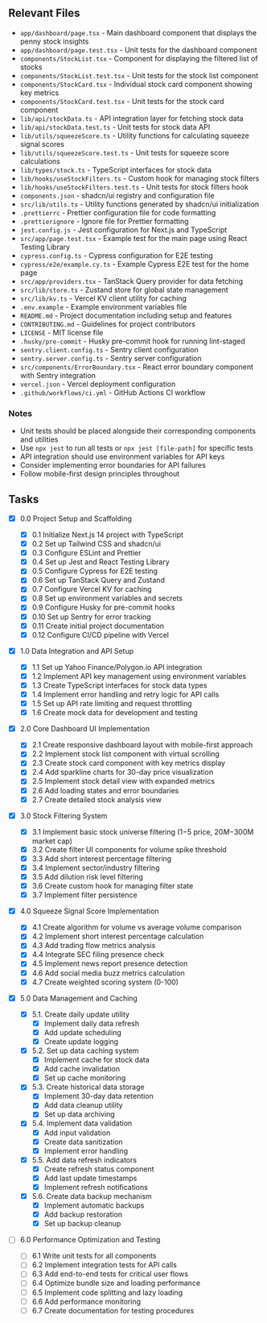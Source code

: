 ## Relevant Files

- `app/dashboard/page.tsx` - Main dashboard component that displays the penny stock insights
- `app/dashboard/page.test.tsx` - Unit tests for the dashboard component
- `components/StockList.tsx` - Component for displaying the filtered list of stocks
- `components/StockList.test.tsx` - Unit tests for the stock list component
- `components/StockCard.tsx` - Individual stock card component showing key metrics
- `components/StockCard.test.tsx` - Unit tests for the stock card component
- `lib/api/stockData.ts` - API integration layer for fetching stock data
- `lib/api/stockData.test.ts` - Unit tests for stock data API
- `lib/utils/squeezeScore.ts` - Utility functions for calculating squeeze signal scores
- `lib/utils/squeezeScore.test.ts` - Unit tests for squeeze score calculations
- `lib/types/stock.ts` - TypeScript interfaces for stock data
- `lib/hooks/useStockFilters.ts` - Custom hook for managing stock filters
- `lib/hooks/useStockFilters.test.ts` - Unit tests for stock filters hook
- `components.json` - shadcn/ui registry and configuration file
- `src/lib/utils.ts` - Utility functions generated by shadcn/ui initialization
- `.prettierrc` - Prettier configuration file for code formatting
- `.prettierignore` - Ignore file for Prettier formatting
- `jest.config.js` - Jest configuration for Next.js and TypeScript
- `src/app/page.test.tsx` - Example test for the main page using React Testing Library
- `cypress.config.ts` - Cypress configuration for E2E testing
- `cypress/e2e/example.cy.ts` - Example Cypress E2E test for the home page
- `src/app/providers.tsx` - TanStack Query provider for data fetching
- `src/lib/store.ts` - Zustand store for global state management
- `src/lib/kv.ts` - Vercel KV client utility for caching
- `.env.example` - Example environment variables file
- `README.md` - Project documentation including setup and features
- `CONTRIBUTING.md` - Guidelines for project contributors
- `LICENSE` - MIT license file
- `.husky/pre-commit` - Husky pre-commit hook for running lint-staged
- `sentry.client.config.ts` - Sentry client configuration
- `sentry.server.config.ts` - Sentry server configuration
- `src/components/ErrorBoundary.tsx` - React error boundary component with Sentry integration
- `vercel.json` - Vercel deployment configuration
- `.github/workflows/ci.yml` - GitHub Actions CI workflow

### Notes

- Unit tests should be placed alongside their corresponding components and utilities
- Use `npx jest` to run all tests or `npx jest [file-path]` for specific tests
- API integration should use environment variables for API keys
- Consider implementing error boundaries for API failures
- Follow mobile-first design principles throughout

## Tasks

- [x] 0.0 Project Setup and Scaffolding

  - [x] 0.1 Initialize Next.js 14 project with TypeScript
  - [x] 0.2 Set up Tailwind CSS and shadcn/ui
  - [x] 0.3 Configure ESLint and Prettier
  - [x] 0.4 Set up Jest and React Testing Library
  - [x] 0.5 Configure Cypress for E2E testing
  - [x] 0.6 Set up TanStack Query and Zustand
  - [x] 0.7 Configure Vercel KV for caching
  - [x] 0.8 Set up environment variables and secrets
  - [x] 0.9 Configure Husky for pre-commit hooks
  - [x] 0.10 Set up Sentry for error tracking
  - [x] 0.11 Create initial project documentation
  - [x] 0.12 Configure CI/CD pipeline with Vercel

- [x] 1.0 Data Integration and API Setup

  - [x] 1.1 Set up Yahoo Finance/Polygon.io API integration
  - [x] 1.2 Implement API key management using environment variables
  - [x] 1.3 Create TypeScript interfaces for stock data types
  - [x] 1.4 Implement error handling and retry logic for API calls
  - [x] 1.5 Set up API rate limiting and request throttling
  - [x] 1.6 Create mock data for development and testing

- [x] 2.0 Core Dashboard UI Implementation

  - [x] 2.1 Create responsive dashboard layout with mobile-first approach
  - [x] 2.2 Implement stock list component with virtual scrolling
  - [x] 2.3 Create stock card component with key metrics display
  - [x] 2.4 Add sparkline charts for 30-day price visualization
  - [x] 2.5 Implement stock detail view with expanded metrics
  - [x] 2.6 Add loading states and error boundaries
  - [x] 2.7 Create detailed stock analysis view

- [x] 3.0 Stock Filtering System

  - [x] 3.1 Implement basic stock universe filtering ($1-$5 price, $20M-$300M market cap)
  - [x] 3.2 Create filter UI components for volume spike threshold
  - [x] 3.3 Add short interest percentage filtering
  - [x] 3.4 Implement sector/industry filtering
  - [x] 3.5 Add dilution risk level filtering
  - [x] 3.6 Create custom hook for managing filter state
  - [x] 3.7 Implement filter persistence

- [x] 4.0 Squeeze Signal Score Implementation

  - [x] 4.1 Create algorithm for volume vs average volume comparison
  - [x] 4.2 Implement short interest percentage calculation
  - [x] 4.3 Add trading flow metrics analysis
  - [x] 4.4 Integrate SEC filing presence check
  - [x] 4.5 Implement news report presence detection
  - [x] 4.6 Add social media buzz metrics calculation
  - [x] 4.7 Create weighted scoring system (0-100)

- [x] 5.0 Data Management and Caching

  - [x] 5.1. Create daily update utility
    - [x] Implement daily data refresh
    - [x] Add update scheduling
    - [x] Create update logging
  - [x] 5.2. Set up data caching system
    - [x] Implement cache for stock data
    - [x] Add cache invalidation
    - [x] Set up cache monitoring
  - [x] 5.3. Create historical data storage
    - [x] Implement 30-day data retention
    - [x] Add data cleanup utility
    - [x] Set up data archiving
  - [x] 5.4. Implement data validation
    - [x] Add input validation
    - [x] Create data sanitization
    - [x] Implement error handling
  - [x] 5.5. Add data refresh indicators
    - [x] Create refresh status component
    - [x] Add last update timestamps
    - [x] Implement refresh notifications
  - [x] 5.6. Create data backup mechanism
    - [x] Implement automatic backups
    - [x] Add backup restoration
    - [x] Set up backup cleanup

- [ ] 6.0 Performance Optimization and Testing

  - [ ] 6.1 Write unit tests for all components
  - [ ] 6.2 Implement integration tests for API calls
  - [ ] 6.3 Add end-to-end tests for critical user flows
  - [ ] 6.4 Optimize bundle size and loading performance
  - [ ] 6.5 Implement code splitting and lazy loading
  - [ ] 6.6 Add performance monitoring
  - [ ] 6.7 Create documentation for testing procedures
